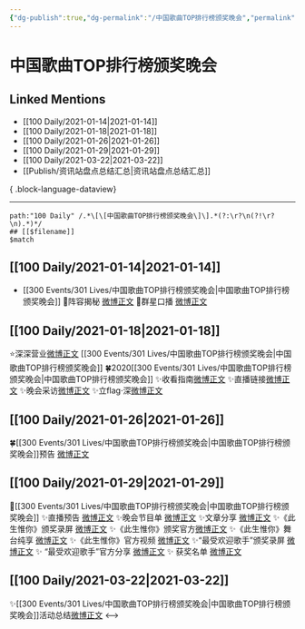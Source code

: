 ```yaml
---
{"dg-publish":true,"dg-permalink":"/中国歌曲TOP排行榜颁奖晚会","permalink":"/中国歌曲TOP排行榜颁奖晚会/","created":"2023-04-08T20:55:30.000+08:00","updated":"2023-08-24T18:42:37.571+08:00"}
---
```


# 中国歌曲TOP排行榜颁奖晚会

## Linked Mentions
- [[100 Daily/2021-01-14\|2021-01-14]]
- [[100 Daily/2021-01-18\|2021-01-18]]
- [[100 Daily/2021-01-26\|2021-01-26]]
- [[100 Daily/2021-01-29\|2021-01-29]]
- [[100 Daily/2021-03-22\|2021-03-22]]
- [[Publish/资讯站盘点总结汇总\|资讯站盘点总结汇总]]

{ .block-language-dataview}

---

```expander
path:"100 Daily" /.*\[\[中国歌曲TOP排行榜颁奖晚会\]\].*(?:\r?\n(?!\r?\n).*)*/
## [[$filename]]
$match
```
## [[100 Daily/2021-01-14\|2021-01-14]]
- [[300 Events/301 Lives/中国歌曲TOP排行榜颁奖晚会\|中国歌曲TOP排行榜颁奖晚会]]
🐬阵容揭秘 [微博正文](https://m.weibo.cn/6466290670/4593277263154532)
🐬群星口播 [微博正文](https://m.weibo.cn/6466290670/4593295521748415)
## [[100 Daily/2021-01-18\|2021-01-18]]
⭐深深营业[微博正文](https://m.weibo.cn/6466290670/4594831689783823) [[300 Events/301 Lives/中国歌曲TOP排行榜颁奖晚会\|中国歌曲TOP排行榜颁奖晚会]]
🍀2020[[300 Events/301 Lives/中国歌曲TOP排行榜颁奖晚会\|中国歌曲TOP排行榜颁奖晚会]]
✨收看指南[微博正文](https://m.weibo.cn/6466290670/4594655997465456)
✨直播链接[微博正文](https://m.weibo.cn/6466290670/4594740483853967)
✨晚会采访[微博正文](https://m.weibo.cn/6466290670/4594792392830339)
✨立flag·深[微博正文](https://m.weibo.cn/6466290670/4594812621164293)
## [[100 Daily/2021-01-26\|2021-01-26]]
🍀[[300 Events/301 Lives/中国歌曲TOP排行榜颁奖晚会\|中国歌曲TOP排行榜颁奖晚会]]预告 [微博正文](https://weibo.com/6466290670/JEW0J0hSH)
## [[100 Daily/2021-01-29\|2021-01-29]]
🌟[[300 Events/301 Lives/中国歌曲TOP排行榜颁奖晚会\|中国歌曲TOP排行榜颁奖晚会]]
✨直播预告 [微博正文](https://m.weibo.cn/6466290670/4598666365244751)
✨晚会节目单 [微博正文](https://m.weibo.cn/6466290670/4598742399065423)
✨文章分享 [微博正文](https://m.weibo.cn/6466290670/4598749853392856)
✨《此生惟你》颁奖录屏 [微博正文](https://m.weibo.cn/6466290670/4598786968780968)
✨《此生惟你》颁奖官方[微博正文](https://m.weibo.cn/6466290670/4598794052179059)
✨《此生惟你》舞台纯享 [微博正文](https://m.weibo.cn/6466290670/4598798749270501)
✨《此生惟你》官方视频 [微博正文](https://m.weibo.cn/6466290670/4598814416049167)
✨“最受欢迎歌手”颁奖录屏 [微博正文](https://m.weibo.cn/6466290670/4598798145558874)
✨ “最受欢迎歌手”官方分享 [微博正文](https://m.weibo.cn/6466290670/4598814953183979)
✨ 获奖名单 [微博正文](https://m.weibo.cn/6466290670/4598803195771228)

## [[100 Daily/2021-03-22\|2021-03-22]]
✨[[300 Events/301 Lives/中国歌曲TOP排行榜颁奖晚会\|中国歌曲TOP排行榜颁奖晚会]]活动总结[微博正文](https://m.weibo.cn/6466290670/4617669024416431)
<-->